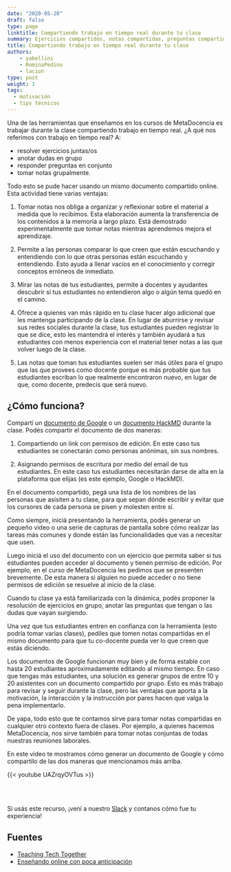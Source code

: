 ```yaml
---
date: "2020-05-20"
draft: false
type: page
linktitle: Compartiendo trabajo en tiempo real durante tu clase
summary: Ejercicios compartidos, notas compartidas, preguntas compartidas. Una de las herramientas que recomendamos para mantener la motiviación de tus estudiantes. En este post te contamos cómo implementarla.
title: Compartiendo trabajo en tiempo real durante tu clase
authors: 
    - yabellini
    - RominaPedino
    - lacion
type: post
weight: 1
tags: 
  - motivación
  - tips técnicos 
---
```


Una de las herramientas que enseñamos en los cursos de MetaDocencia es trabajar durante la clase compartiendo trabajo en tiempo real. ¿A qué nos referimos con trabajo en tiempo real? A:

- resolver ejercicios juntas/os
- anotar dudas en grupo
- responder preguntas en conjunto
- tomar notas grupalmente.

Todo esto se pude hacer usando un mismo documento compartido online. Esta actividad tiene varias ventajas:

1. Tomar notas nos obliga a organizar y reflexionar sobre el material a medida que lo recibimos. Esta elaboración aumenta la transferencia de los contenidos a la memoria a largo plazo. Está demostrado experimentalmente que tomar notas mientras aprendemos mejora el aprendizaje.

2. Permite a las personas comparar lo que creen que están escuchando y entendiendo con lo que otras personas están escuchando y entendiendo. Esto ayuda a llenar vacíos en el conocimiento y corregir conceptos erróneos de inmediato.

3. Mirar las notas de tus estudiantes, permite a docentes y ayudantes descubrir si tus estudiantes no entendieron algo o algún tema quedó en el camino.

4. Ofrece a quienes van más rápido en tu clase hacer algo adicional que les mantenga participando de la clase. En lugar de aburrirse y revisar sus redes sociales durante la clase, tus estudiantes pueden registrar lo que se dice, esto les mantendrá el interés y también ayudará a tus estudiantes con menos experiencia con el material tener notas a las que volver luego de la clase.

5. Las notas que toman tus estudiantes suelen ser más útiles para el grupo que las que provees como docente porque es más probable que tus estudiantes escriban lo que realmente encontraron nuevo, en lugar de que, como docente, predecís que será nuevo.

## ¿Cómo funciona?

Compartí un [documento de Google](https://docs.google.com) o un [documento HackMD](https://hackmd.io/) durante la clase.  Podés compartir el documento de dos maneras:

  1. Compartiendo un link con permisos de edición. En este caso tus estudiantes se conectarán como personas anónimas, sin sus nombres.
  
  2. Asignando permisos de escritura por medio del email de tus estudiantes. En este caso tus estudiantes necesitarán darse de alta en la plataforma que elijas (es este ejemplo, Google o HackMD).

En el documento compartido, pegá una lista de los nombres de las personas que asisiten a tu clase, para que sepan dónde escribir y evitar que los cursores de cada persona se pisen y molesten entre sí. 

Como siempre, iniciá presentando la herramienta, podés generar un pequeño video o una serie de capturas de pantalla sobre cómo realizar las tareas más comunes y donde están las funcionalidades que vas a necesitar que usen.

Luego iniciá el uso del documento con un ejercicio que permita saber si tus estudiantes pueden acceder al documento y tienen permiso de edición. Por ejemplo, en el curso de MetaDocencia les pedimos que se presenten brevemente. De esta manera si alguien no puede acceder o no tiene permisos de edición se resuelve al inicio de la clase.

Cuando tu clase ya está familiarizada con la dinámica, podés proponer la resolución de ejercicios en grupo, anotar las preguntas que tengan o las dudas que vayan surgiendo.

Una vez que tus estudiantes entren en confianza con la herramienta (esto podría tomar varias clases), pediles que tomen notas compartidas en el mismo documento para que tu co-docente pueda ver lo que creen que estás diciendo.

Los documentos de Google funcionan muy bien y de forma estable con hasta 20 estudiantes aproximadamente editando al mismo tiempo. En caso que tengas más estudiantes, una solución es generar grupos de entre 10 y 20 asistentes con un documento compartido por grupo. Esto es más trabajo para revisar y seguir durante la clase, pero las ventajas que aporta a la motivación, la interacción y la instrucción por pares hacen que valga la pena implementarlo.

De yapa, todo esto que te contamos sirve para tomar notas compartidas en cualquier otro contexto fuera de clases. Por ejemplo, a quienes hacemos MetaDocencia, nos sirve también para tomar notas conjuntas de todas nuestras reuniones laborales.

En este video te mostramos cómo generar un documento de Google y cómo compartilo de las dos maneras que mencionamos más arriba.

{{< youtube UAZrqyOVTus >}}

<br></br>

Si usás este recurso, ¡vení a nuestro [Slack](https://join.slack.com/t/metadocencia/shared_invite/zt-ek8a0rup-MQB_5qUKhr9zIGKQAUImXA) y contanos cómo fue tu experiencia!


## Fuentes

- [Teaching Tech Together](https://teachtogether.tech/#s:classroom-notetaking)
- [Enseñando online con poca anticipación](https://metadocencia.netlify.app/post/gwilson-webinar/)
